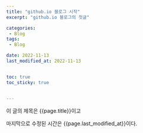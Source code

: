 ```yaml
---
title: "github.io 블로그 시작"
excerpt: "github.io 블로그의 첫글"

categories:
 - Blog
tags:
 - Blog

date: 2022-11-13
last_modified_at: 2022-11-13


toc: true
toc_sticky: true


---
```



이 글의 제목은 {{page.title}}이고

마지막으로 수정된 시간은 {{page.last_modified_at}}이다.
